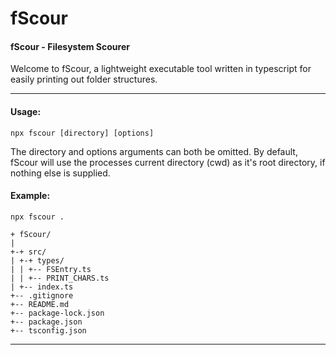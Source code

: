 # fScour
#### fScour - Filesystem Scourer

Welcome to fScour, a lightweight executable tool written in typescript for easily printing out folder structures.

---
#### Usage:
```shell
npx fscour [directory] [options]
```
The directory and options arguments can both be omitted.
By default, fScour will use the processes current directory (cwd) as it's root directory, if nothing else is supplied.

#### Example:
```shell
npx fscour .
```
```shell
+ fScour/
|
+-+ src/
| +-+ types/
| | +-- FSEntry.ts
| | +-- PRINT_CHARS.ts
| +-- index.ts
+-- .gitignore
+-- README.md
+-- package-lock.json
+-- package.json
+-- tsconfig.json
```

---

